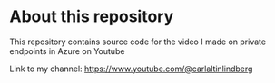 # About this repository
This repository contains source code for the video I made on private endpoints in Azure on Youtube

Link to my channel: https://www.youtube.com/@carlaltinlindberg 